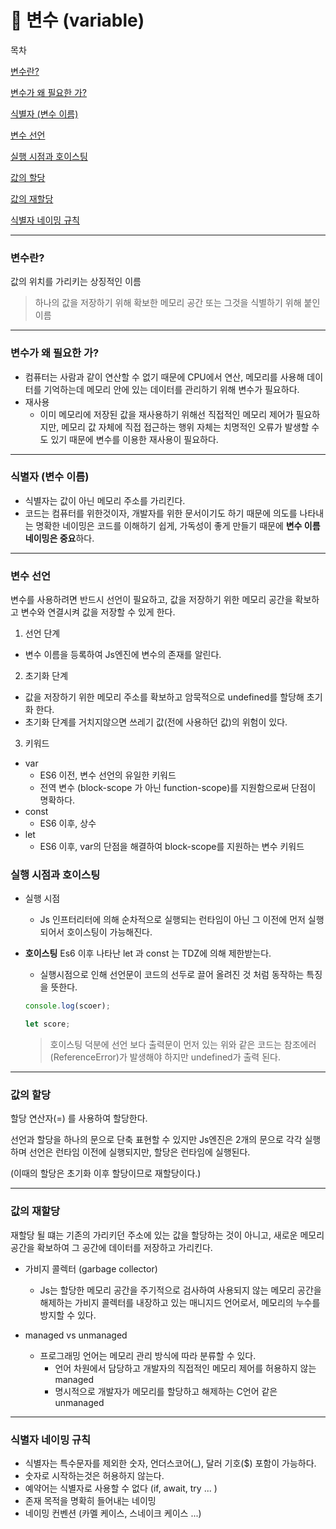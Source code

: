 # 📗 변수 (variable)

목차

[변수란?](#변수란)

[변수가 왜 필요한 가?](#변수가-왜-필요한-가)

[식별자 (변수 이름)](#식별자-변수-이름)

[변수 선언](#변수-선언)

[실행 시점과 호이스팅](#실행-시점과-호이스팅)

[값의 할당](#값의-할당)

[값의 재할당](#값의-재할당)

[식별자 네이밍 규칙](#식별자-네이밍-규칙)

---

### 변수란?

값의 위치를 가리키는 상징적인 이름

> 하나의 값을 저장하기 위해 확보한 메모리 공간 또는 그것을 식별하기 위해 붙인 이름

---

### 변수가 왜 필요한 가?

- 컴퓨터는 사람과 같이 연산할 수 없기 때문에 CPU에서 연산, 메모리를 사용해 데이터를 기억하는데 메모리 안에 있는 데이터를 관리하기 위해 변수가 필요하다.
- 재사용
  - 이미 메모리에 저장된 값을 재사용하기 위해선 직접적인 메모리 제어가 필요하지만, 메모리 값 자체에 직접 접근하는 행위 자체는 치명적인 오류가 발생할 수도 있기 때문에 변수를 이용한 재사용이 필요하다.

---

### 식별자 (변수 이름)

- 식별자는 값이 아닌 메모리 주소를 가리킨다.
- 코드는 컴퓨터를 위한것이자, 개발자를 위한 문서이기도 하기 때문에 의도를 나타내는 명확한 네이밍은 코드를 이해하기 쉽게, 가독성이 좋게 만들기 때문에 **변수 이름 네이밍은 중요**하다.

---

### 변수 선언

변수를 사용하려면 반드시 선언이 필요하고, 값을 저장하기 위한 메모리 공간을 확보하고 변수와 연결시켜 값을 저장할 수 있게 한다.

1. 선언 단계

- 변수 이름을 등록하여 Js엔진에 변수의 존재를 알린다.

2. 초기화 단계

- 값을 저장하기 위한 메모리 주소를 확보하고 암묵적으로 undefined를 할당해 초기화 한다.
- 초기화 단계를 거치지않으면 쓰레기 값(전에 사용하던 값)의 위험이 있다.

3. 키워드

- var
  - ES6 이전, 변수 선언의 유일한 키워드
  - 전역 변수 (block-scope 가 아닌 function-scope)를 지원함으로써 단점이 명확하다.
- const
  - ES6 이후, 상수
- let
  - ES6 이후, var의 단점을 해결하여 block-scope를 지원하는 변수 키워드

### 실행 시점과 호이스팅

- 실행 시점

  - Js 인프터리터에 의해 순차적으로 실행되는 런타임이 아닌 그 이전에 먼저 실행되어서 호이스팅이 가능해진다.

- **호이스팅**
  Es6 이후 나타난 let 과 const 는 TDZ에 의해 제한받는다.

  - 실행시점으로 인해 선언문이 코드의 선두로 끌어 올려진 것 처럼 동작하는 특징을 뜻한다.

  ```javaScript
  console.log(scoer);

  let score;
  ```

  > 호이스팅 덕분에 선언 보다 출력문이 먼저 있는 위와 같은 코드는 참조에러(ReferenceError)가 발생해야 하지만 undefined가 출력 된다.

---

### 값의 할당

할당 연산자(=) 를 사용하여 할당한다.

선언과 할당을 하나의 문으로 단축 표현할 수 있지만 Js엔진은 2개의 문으로 각각 실행하며 선언은 런타임 이전에 실행되지만, 할당은 런타임에 실행된다.

(이때의 할당은 초기화 이후 할당이므로 재할당이다.)

---

### 값의 재할당

재할당 될 떄는 기존의 가리키던 주소에 있는 값을 할당하는 것이 아니고, 새로운 메모리 공간을 확보하여 그 공간에 데이터를 저장하고 가리킨다.

- 가비지 콜렉터 (garbage collector)

  - Js는 할당한 메모리 공간을 주기적으로 검사하여 사용되지 않는 메모리 공간을 해제하는 가비지 콜렉터를 내장하고 있는 매니지드 언어로서, 메모리의 누수를 방지할 수 있다.

- managed vs unmanaged
  - 프로그래밍 언어는 메모리 관리 방식에 따라 분류할 수 있다.
    - 언어 차원에서 담당하고 개발자의 직접적인 메모리 제어를 허용하지 않는 managed
    - 명시적으로 개발자가 메모리를 할당하고 해제하는 C언어 같은 unmanaged

---

### 식별자 네이밍 규칙

- 식별자는 특수문자를 제외한 숫자, 언더스코어(\_), 달러 기호($) 포함이 가능하다.
- 숫자로 시작하는것은 허용하지 않는다.
- 예약어는 식별자로 사용할 수 없다 (if, await, try ... )
- 존재 목적을 명확히 들어내는 네이밍
- 네이밍 컨벤션 (카멜 케이스, 스네이크 케이스 ...)
